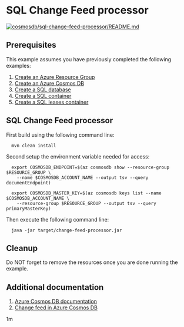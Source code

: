 
# SQL Change Feed processor

[![cosmosdb/sql-change-feed-processor/README.md](https://github.com/Azure-Samples/java-on-azure-examples/actions/workflows/cosmosdb_sql-change-feed-processor_README_md.yml/badge.svg)](https://github.com/Azure-Samples/java-on-azure-examples/actions/workflows/cosmosdb_sql-change-feed-processor_README_md.yml)

## Prerequisites

This example assumes you have previously completed the following examples:

1. [Create an Azure Resource Group](../../group/create/README.md)
1. [Create an Azure Cosmos DB](../create/README.md)
1. [Create a SQL database](../create-sql-database/README.md)
1. [Create a SQL container](../create-sql-container/README.md)
1. [Create a SQL leases container](../create-sql-leases-container/README.md)

<!-- 

  if [[ -z $REGION ]]; then
    export REGION=westus
  fi

  -->
<!-- workflow.cron(0 22 * * 3) -->
<!-- workflow.include(../create-sql-container/README.md) -->
<!-- workflow.include(../create-sql-leases-container/README.md) -->

## SQL Change Feed processor

<!-- workflow.run()

  cd cosmosdb/sql-change-feed-processor

  -->

First build using the following command line:

```shell
  mvn clean install
```

Second setup the environment variable needed for access:

```shell
  export COSMOSDB_ENDPOINT=$(az cosmosdb show --resource-group $RESOURCE_GROUP \
    --name $COSMOSDB_ACCOUNT_NAME --output tsv --query documentEndpoint)

  export COSMOSDB_MASTER_KEY=$(az cosmosdb keys list --name $COSMOSDB_ACCOUNT_NAME \
    --resource-group $RESOURCE_GROUP --output tsv --query primaryMasterKey)
```

Then execute the following command line:

<!-- workflow.skip() -->
````shell
  java -jar target/change-feed-processor.jar
````

<!-- workflow.run() 

  export RESULT=$(java -jar target/change-feed-processor.jar)
  cd ../..

  -->

## Cleanup

<!-- workflow.directOnly()

  az group delete --name $RESOURCE_GROUP --yes || true
  if [[ "$RESULT" != "Change feed was processed" ]]; then
    echo "Failed to process SQL change feed"
    exit 1
  fi

  -->

Do NOT forget to remove the resources once you are done running the example.

## Additional documentation

1. [Azure Cosmos DB documentation](https://docs.microsoft.com/azure/cosmos-db/README.md)
1. [Change feed in Azure Cosmos DB](https://docs.microsoft.com/azure/cosmos-db/change-feed)

1m
